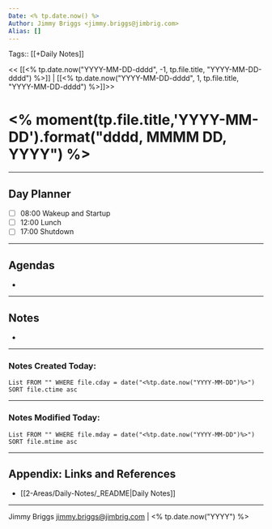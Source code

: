 ```yaml
---
Date: <% tp.date.now() %>
Author: Jimmy Briggs <jimmy.briggs@jimbrig.com>
Alias: []
---
```

Tags:: [[+Daily Notes]]

<< [[<% tp.date.now("YYYY-MM-DD-dddd", -1, tp.file.title, "YYYY-MM-DD-dddd") %>]] | [[<% tp.date.now("YYYY-MM-DD-dddd", 1, tp.file.title, "YYYY-MM-DD-dddd") %>]]>>

# <% moment(tp.file.title,'YYYY-MM-DD').format("dddd, MMMM DD, YYYY") %>

---
## Day Planner

- [ ] 08:00 Wakeup and Startup
- [ ] 12:00 Lunch
- [ ] 17:00 Shutdown

---
## Agendas
-

---
## Notes
-

---
### Notes Created Today:

```dataview
List FROM "" WHERE file.cday = date("<%tp.date.now("YYYY-MM-DD")%>") SORT file.ctime asc
```

---
### Notes Modified Today:

```dataview
List FROM "" WHERE file.mday = date("<%tp.date.now("YYYY-MM-DD")%>") SORT file.mtime asc
```

***

## Appendix: Links and References

- [[2-Areas/Daily-Notes/_README|Daily Notes]]

***

Jimmy Briggs <jimmy.briggs@jimbrig.com> | <% tp.date.now("YYYY") %>
